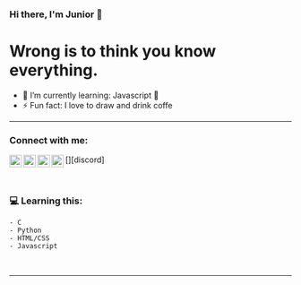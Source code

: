 ### Hi there, I'm Junior  👋

# Wrong is to think you know everything. 

- 🌱 I’m currently learning: Javascript 🤣
- ⚡ Fun fact: I love to draw and drink coffe

---

### Connect with me:

[<img align="left" alt="somesurname1 | Twitter" width="22px" src="https://cdn.jsdelivr.net/npm/simple-icons@v3/icons/twitter.svg" />][twitter]
[<img align="left" alt="Alexandre Junior | LinkedIn" width="22px" src="https://cdn.jsdelivr.net/npm/simple-icons@v3/icons/linkedin.svg" />][linkedin]
[<img align="left" alt="_junior.mov | Instagram" width="22px" src="https://cdn.jsdelivr.net/npm/simple-icons@v3/icons/instagram.svg" />][instagram]
[<img align="left" alt="gatino | Discord" width="22px" src="https://cdn.jsdelivr.net/npm/simple-icons@v3/icons/discord.svg" />][discord]


<br />

### 💻 Learning this:

```
- C
- Python
- HTML/CSS
- Javascript

```
<br />

---

[twitter]: https://twitter.com/somesurname1
[instagram]: https://instagram.com/_junior.mov
[linkedin]: linkedin.com/in/alexandre-junior-946885153
